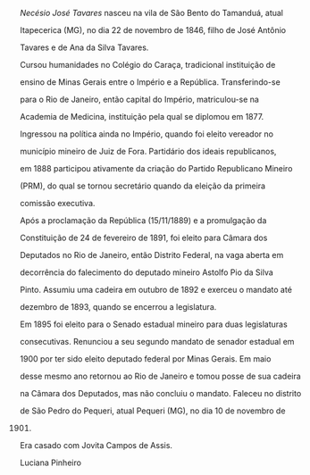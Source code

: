 

*Necésio José Tavares* nasceu na vila de São Bento do Tamanduá, atual

Itapecerica (MG), no dia 22 de novembro de 1846, filho de José Antônio

Tavares e de Ana da Silva Tavares.



Cursou humanidades no Colégio do Caraça, tradicional instituição de

ensino de Minas Gerais entre o Império e a República. Transferindo-se

para o Rio de Janeiro, então capital do Império, matriculou-se na

Academia de Medicina, instituição pela qual se diplomou em 1877.

Ingressou na política ainda no Império, quando foi eleito vereador no

município mineiro de Juiz de Fora. Partidário dos ideais republicanos,

em 1888 participou ativamente da criação do Partido Republicano Mineiro

(PRM), do qual se tornou secretário quando da eleição da primeira

comissão executiva.



Após a proclamação da República (15/11/1889) e a promulgação da

Constituição de 24 de fevereiro de 1891, foi eleito para Câmara dos

Deputados no Rio de Janeiro, então Distrito Federal, na vaga aberta em

decorrência do falecimento do deputado mineiro Astolfo Pio da Silva

Pinto. Assumiu uma cadeira em outubro de 1892 e exerceu o mandato até

dezembro de 1893, quando se encerrou a legislatura.



Em 1895 foi eleito para o Senado estadual mineiro para duas legislaturas

consecutivas. Renunciou a seu segundo mandato de senador estadual em

1900 por ter sido eleito deputado federal por Minas Gerais. Em maio

desse mesmo ano retornou ao Rio de Janeiro e tomou posse de sua cadeira

na Câmara dos Deputados, mas não concluiu o mandato. Faleceu no distrito

de São Pedro do Pequeri, atual Pequeri (MG), no dia 10 de novembro de

1901.



Era casado com Jovita Campos de Assis.



Luciana Pinheiro



